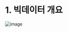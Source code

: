 # 1. 빅데이터 개요

![image](https://user-images.githubusercontent.com/58652391/188363808-66293dec-f5d5-4715-a690-0ff1a497d7b0.png)

